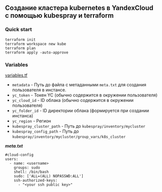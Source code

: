 ## Создание кластера kubernetes в YandexCloud с помощью kubespray и terraform

### Quick start

```SHELL
terraform init
terraform workspace new kube
terraform plan
terraform apply -auto-approve
```

### Variables

[variables.tf](./terraform/variables.tf)

- `metadata`               - Путь до файла с метаданными `meta.txt` для создания пользователя в инстансе.
- `yc_token`               - Токен YC (обычно содержится в окружении пользователя)
- `yc_cloud_id`            - ID облака (обычно содержится в окружении пользователя)
- `yc_folder_id`           - ID директории облака (формируется при создании инстанса)
- `yc_region`              - Регион
- `kubespray_cluster_path` - Путь до `kubespray/inventory/mycluster`
- `kubespray_config_path`  - Путь до `kubespray/inventory/mycluster/group_vars/k8s_cluster`

***meta.txt***

```TXT
#cloud-config
users:
  - name: <username>
    groups: sudo
    shell: /bin/bash
    sudo: ['ALL=(ALL) NOPASSWD:ALL']
    ssh-authorized-keys:
      - "<your ssh public key>"
```
